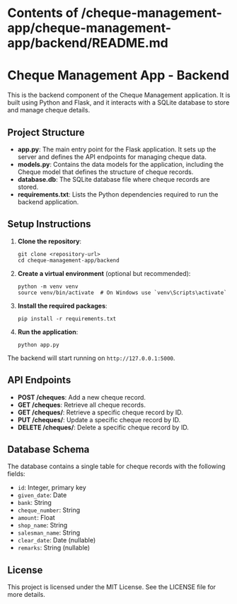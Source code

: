 # Contents of /cheque-management-app/cheque-management-app/backend/README.md

# Cheque Management App - Backend

This is the backend component of the Cheque Management application. It is built using Python and Flask, and it interacts with a SQLite database to store and manage cheque details.

## Project Structure

- **app.py**: The main entry point for the Flask application. It sets up the server and defines the API endpoints for managing cheque data.
- **models.py**: Contains the data models for the application, including the Cheque model that defines the structure of cheque records.
- **database.db**: The SQLite database file where cheque records are stored.
- **requirements.txt**: Lists the Python dependencies required to run the backend application.

## Setup Instructions

1. **Clone the repository**:
   ```
   git clone <repository-url>
   cd cheque-management-app/backend
   ```

2. **Create a virtual environment** (optional but recommended):
   ```
   python -m venv venv
   source venv/bin/activate  # On Windows use `venv\Scripts\activate`
   ```

3. **Install the required packages**:
   ```
   pip install -r requirements.txt
   ```

4. **Run the application**:
   ```
   python app.py
   ```

The backend will start running on `http://127.0.0.1:5000`.

## API Endpoints

- **POST /cheques**: Add a new cheque record.
- **GET /cheques**: Retrieve all cheque records.
- **GET /cheques/<id>**: Retrieve a specific cheque record by ID.
- **PUT /cheques/<id>**: Update a specific cheque record by ID.
- **DELETE /cheques/<id>**: Delete a specific cheque record by ID.

## Database Schema

The database contains a single table for cheque records with the following fields:

- `id`: Integer, primary key
- `given_date`: Date
- `bank`: String
- `cheque_number`: String
- `amount`: Float
- `shop_name`: String
- `salesman_name`: String
- `clear_date`: Date (nullable)
- `remarks`: String (nullable)

## License

This project is licensed under the MIT License. See the LICENSE file for more details.